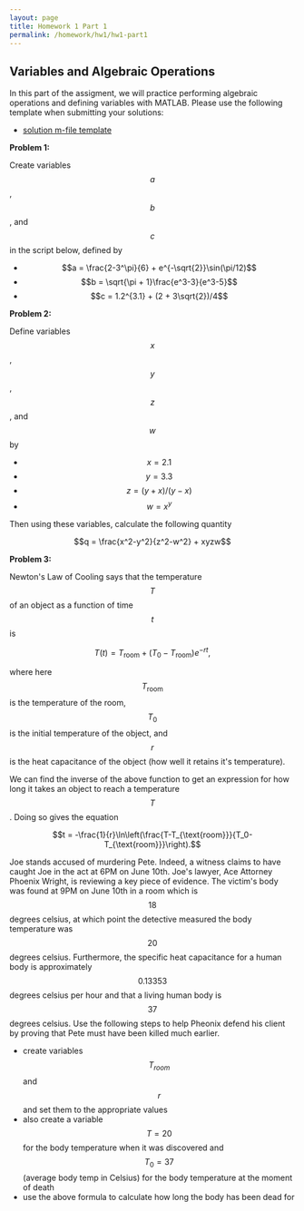 ```yaml
---
layout: page
title: Homework 1 Part 1
permalink: /homework/hw1/hw1-part1
---
```


## Variables and Algebraic Operations
In this part of the assigment, we will practice performing algebraic operations and defining variables with MATLAB.  Please use the following template when submitting your solutions:

* [solution m-file template](hw1_part1.m)

**Problem 1:**

Create variables $$a$$, $$b$$, and $$c$$ in the script below, defined by

* $$a = \frac{2-3^\pi}{6} + e^{-\sqrt{2}}\sin(\pi/12)$$
* $$b = \sqrt{\pi + 1}\frac{e^3-3}{e^3-5}$$
* $$c = 1.2^{3.1} + (2 + 3\sqrt{2})/4$$

**Problem 2:**

Define variables $$x$$, $$y$$, $$z$$, and $$w$$ by

* $$x = 2.1$$
* $$y = 3.3$$
* $$z = (y+x)/(y-x)$$
* $$w = x^y$$

Then using these variables, calculate the following quantity

$$q = \frac{x^2-y^2}{z^2-w^2} + xyzw$$

**Problem 3:**

Newton's Law of Cooling says that the temperature $$T$$ of an object as a function of time $$t$$ is

$$T(t) = T_{\text{room}} + (T_0-T_{\text{room}})e^{-rt},$$

where here $$T_{\text{room}}$$ is the temperature of the room, $$T_0$$ is the initial temperature of the object, and $$r$$ is the heat capacitance of the object (how well it retains it's temperature).

We can find the inverse of the above function to get an expression for how long it takes an object to reach a temperature $$T$$.   Doing so gives the equation

$$t = -\frac{1}{r}\ln\left(\frac{T-T_{\text{room}}}{T_0-T_{\text{room}}}\right).$$

Joe stands accused of murdering Pete.  Indeed, a witness claims to have caught Joe in the act at 6PM on June 10th.  Joe's lawyer, Ace Attorney Phoenix Wright, is reviewing a key piece of evidence.  The victim's body was found at 9PM on June 10th in a room which is $$18$$  degrees celsius, at which point the detective measured the body temperature was $$20$$ degrees celsius.  Furthermore, the specific heat capacitance for a human body is approximately $$0.13353$$ degrees celsius per hour and that a living human body is $$37$$ degrees celsius.  Use the following steps to help Pheonix defend his client by proving that Pete must have been killed much earlier.
* create variables $$T_{room}$$ and $$r$$ and set them to the appropriate values
* also create a variable $$T=20$$ for the body temperature when it was discovered and $$T_0=37$$ (average body temp in Celsius) for the body temperature at the moment of death
* use the above formula to calculate how long the body has been dead for

